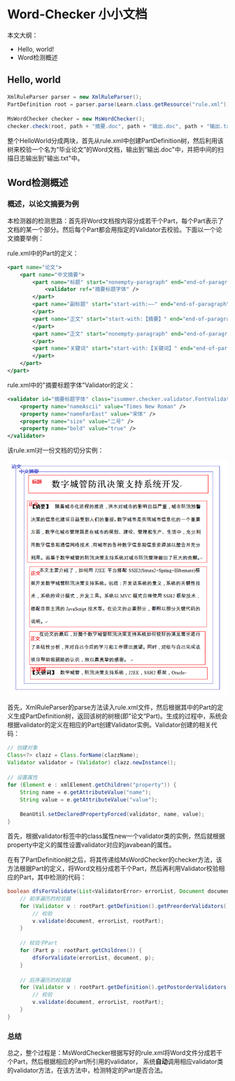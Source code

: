 # Word-Checker 小小文档

本文大纲：

* Hello, world!
* Word检测概述

## Hello, world

```java
XmlRuleParser parser = new XmlRuleParser();
PartDefinition root = parser.parse(Learn.class.getResource("rule.xml"));
	
MsWordChecker checker = new MsWordChecker();
checker.check(root, path + "摘要.doc", path + "输出.doc", path + "输出.txt");
```

整个HelloWorld分成两块，首先从rule.xml中创建PartDefinition树，然后利用该树来校验一个名为“毕业论文”的Word文档，输出到“输出.doc"中，并把中间的扫描日志输出到"输出.txt"中。

## Word检测概述

### 概述，以论文摘要为例

本检测器的检测思路：首先将Word文档按内容分成若干个Part，每个Part表示了文档的某一个部分。然后每个Part都会用指定的Validator去校验。下面以一个论文摘要举例：

rule.xml中的Part的定义：

```xml
<part name="论文">
	<part name="中文摘要">
		<part name="标题" start="nonempty-paragraph" end="end-of-paragraph">
			<validator ref="摘要标题字体" />
		</part>
		<part name="副标题" start="start-with:——" end="end-of-paragraph" greedy="false">
		</part>
		<part name="正文" start="start-with:【摘要】" end="end-of-paragraph">
		</part>
		<part name="正文" start="nonempty-paragraph" end="end-of-paragraph" multi="true" greedy="false">
		</part>
		<part name="关键词" start="start-with:【关键词】" end="end-of-paragraph">
		</part>
	</part>
</part>
```

rule.xml中的"摘要标题字体"Validator的定义：

```xml
<validator id="摘要标题字体" class="isummer.checker.validator.FontValidator">
	<property name="nameAscii" value="Times New Roman" />
	<property name="nameFarEast" value="宋体" />
	<property name="size" value="二号" />
	<property name="bold" value="true" />
</validator>
```

该rule.xml对一份文档的切分实例：

![](1-1-parts.png)

首先，XmlRuleParser的parse方法读入rule.xml文件，然后根据其中的Part的定义生成PartDefinition树，返回该树的树根(即”论文“Part)。生成的过程中，系统会根据validator的定义在相应的Part创建Validator实例。Validator创建的相关代码：

```java
// 创建对象
Class<?> clazz = Class.forName(clazzName);
Validator validator = (Validator) clazz.newInstance();
	
// 设置属性
for (Element e : xmlElement.getChildren("property")) {
	String name = e.getAttributeValue("name");
	String value = e.getAttributeValue("value");
	
	BeanUtil.setDeclaredPropertyForced(validator, name, value);
}
```

首先，根据validator标签中的class属性new一个validator类的实例，然后就根据property中定义的属性设置validator对应的javabean的属性。

在有了PartDefinition树之后，将其传递给MsWordChecker的checker方法，该方法根据Part的定义，将Word文档分成若干个Part，然后再利用Validator校验相应的Part，其中检测的代码：

```java
boolean dfsForValidate(List<ValidatorError> errorList, Document document, Part rootPart) {
	// 前序遍历的校验器
	for (Validator v : rootPart.getDefinition().getPreorderValidators()) {
		// 校验
		v.validate(document, errorList, rootPart);
	}
	
	// 校验子Part
	for (Part p : rootPart.getChildren()) {
		dfsForValidate(errorList, document, p);
	}
	
	// 后序遍历的校验器
	for (Validator v : rootPart.getDefinition().getPostorderValidators()) {
		// 校验
		v.validate(document, errorList, rootPart);
	}
}
```

### 总结

总之，整个过程是：MsWordChecker根据写好的rule.xml将Word文件分成若干个Part，然后根据相应的Part所引用的validator，
系统**自动**调用相应validator类的validator方法，在该方法中，检测特定的Part是否合法。




